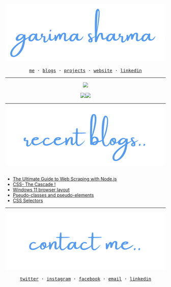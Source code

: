 <p align="center">
  <a href="https://garimasharma.netlify.app">
    <img src="Assests/garimalogo.svg"> <br> <br>
  </a>
  <samp>
    <a href="https://twitter.com/garimavatss">me</a> ·
    <a href="https://dev.to/garimasharma">blogs</a> ·
    <a href="https://github.com/Garima-sharma814?tab=repositories">projects</a> ·
    <a href="https://garimasharma.netlify.app">website</a> ·
    <a href="https://www.linkedin.com/in/garima-sharma08/">linkedin</a>
  </samp>
</p>

<hr>
<p align="center"><img src="https://gpvc.arturio.dev/Garima-sharma814"></p>
<div align="center">
 <img src="https://github-readme-stats.vercel.app/api?username=Garima-sharma814&show_icons=true&count_private=true&theme=tokyonight&bg_color=ffffff00&hide_border=true"><img src="https://github-readme-stats.vercel.app/api/top-langs/?username=Garima-sharma814&layout=compact&theme=tokyonight&bg_color=ffffff00&hide_border=true"> </div>

<hr>

<p align="center">
    <img src="Assests/blogs.svg"> <br> <br>

<!-- BLOG-POST-LIST:START -->
- [The Ultimate Guide to Web Scraping with Node.js](https://dev.to/garimasharma/the-ultimate-guide-to-web-scraping-with-node-js-bn3)
- [CSS- The Cascade !](https://dev.to/garimasharma/css-the-cascade-8i0)
- [Windows 11 browser layout](https://dev.to/garimasharma/windows-11-browser-layout-403f)
- [Pseudo-classes and pseudo-elements](https://dev.to/garimasharma/pseudo-classes-and-pseudo-elements-npp)
- [CSS Selectors](https://dev.to/garimasharma/css-selectors-3co4)
<!-- BLOG-POST-LIST:END -->
</p>

<hr>

<p align="center">
    <img src="Assests/contactme.svg"> <br> <br>
 
  <samp>
    <a href="https://twitter.com/garimavatss">twitter</a> ·
    <a href="https://www.instagram.com/garimaasharma_/">instagram</a> ·
    <a href="https://www.facebook.com/garima.vats.143/">facebook</a> ·
    <a href="sharmagarima814@gmail.com">email</a> ·
    <a href="https://www.linkedin.com/in/garima-sharma08/">linkedin</a>
  </samp>
</p>
